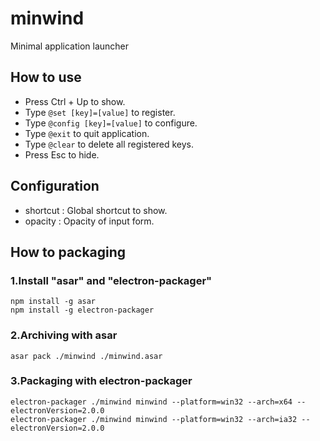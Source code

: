 
# minwind
Minimal application launcher

## How to use

* Press Ctrl + Up to show.
* Type `@set [key]=[value]` to register.
* Type `@config [key]=[value]` to configure.
* Type `@exit` to quit application.
* Type `@clear` to delete all registered keys.
* Press Esc to hide.

## Configuration

* shortcut : Global shortcut to show.
* opacity : Opacity of input form.

## How to packaging

### 1.Install "asar" and "electron-packager"
```
npm install -g asar
npm install -g electron-packager
```

### 2.Archiving with asar
```
asar pack ./minwind ./minwind.asar
```
### 3.Packaging with electron-packager
```
electron-packager ./minwind minwind --platform=win32 --arch=x64 --electronVersion=2.0.0
electron-packager ./minwind minwind --platform=win32 --arch=ia32 --electronVersion=2.0.0
```

